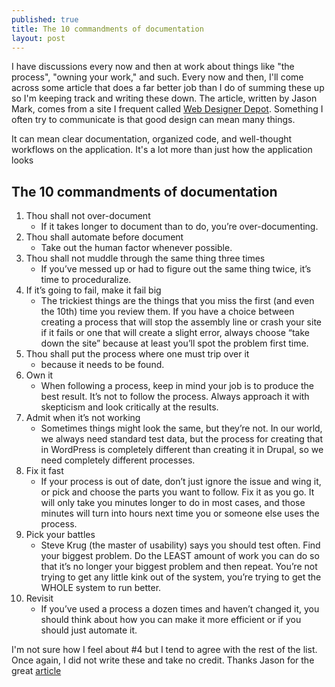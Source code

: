 ```yaml
---
published: true
title: The 10 commandments of documentation
layout: post
---
```

I have discussions every now and then at work about things like "the process", "owning your work," and such. Every now and then, I'll come across some article that does a far better job than I do of summing these up so I'm keeping track and writing these down. The article, written by Jason Mark, comes from a site I frequent called [Web Designer Depot](http://www.webdesignerdepot.com/2014/07/the-10-commandments-of-documentation/). Something I often try to communicate is that good design can mean many things. 

It can mean clear documentation, organized code, and well-thought workflows on the application. It's a lot more than just how the application looks

The 10 commandments of documentation
---------------------------------------

1. Thou shall not over-document
	* If it takes longer to document than to do, you’re over-documenting.
2. Thou shall automate before document 
	* Take out the human factor whenever possible.
3. Thou shall not muddle through the same thing three times 
	* If you’ve messed up or had to figure out the same thing twice, it’s time to proceduralize.
4. If it’s going to fail, make it fail big 
	* The trickiest things are the things that you miss the first (and even the 10th) time you review them. If you have a choice between creating a process that will stop the assembly line or crash your site if it fails or one that will create a slight error, always choose “take down the site” because at least you’ll spot the problem first time.
5. Thou shall put the process where one must trip over it 
	* because it needs to be found.
6. Own it
	* When following a process, keep in mind your job is to produce the best result. It’s not to follow the process. Always approach it with skepticism and look critically at the results.
7. Admit when it’s not working 
	* Sometimes things might look the same, but they’re not. In our world, we always need standard test data, but the process for creating that in WordPress is completely different than creating it in Drupal, so we need completely different processes.
8. Fix it fast 
	* If your process is out of date, don’t just ignore the issue and wing it, or pick and choose the parts you want to follow. Fix it as you go. It will only take you minutes longer to do in most cases, and those minutes will turn into hours next time you or someone else uses the process.
9. Pick your battles 
	* Steve Krug (the master of usability) says you should test often. Find your biggest problem. Do the LEAST amount of work you can do so that it’s no longer your biggest problem and then repeat. You’re not trying to get any little kink out of the system, you’re trying to get the WHOLE system to run better.
10. Revisit 
	* If you’ve used a process a dozen times and haven’t changed it, you should think about how you can make it more efficient or if you should just automate it.
	
I'm not sure how I feel about #4 but I tend to agree with the rest of the list. Once again, I did not write these and take no credit. Thanks Jason for the great [article](http://www.webdesignerdepot.com/2014/07/the-10-commandments-of-documentation/)